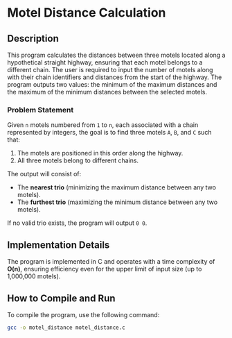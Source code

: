 # Motel Distance Calculation

## Description

This program calculates the distances between three motels located along a hypothetical straight highway, ensuring that each motel belongs to a different chain. The user is required to input the number of motels along with their chain identifiers and distances from the start of the highway. The program outputs two values: the minimum of the maximum distances and the maximum of the minimum distances between the selected motels.

### Problem Statement

Given `n` motels numbered from `1` to `n`, each associated with a chain represented by integers, the goal is to find three motels `A`, `B`, and `C` such that:

1. The motels are positioned in this order along the highway.
2. All three motels belong to different chains.

The output will consist of:
- The **nearest trio** (minimizing the maximum distance between any two motels).
- The **furthest trio** (maximizing the minimum distance between any two motels).

If no valid trio exists, the program will output `0 0`.


## Implementation Details

The program is implemented in C and operates with a time complexity of **O(n)**, ensuring efficiency even for the upper limit of input size (up to 1,000,000 motels).

## How to Compile and Run

To compile the program, use the following command:

```bash
gcc -o motel_distance motel_distance.c

